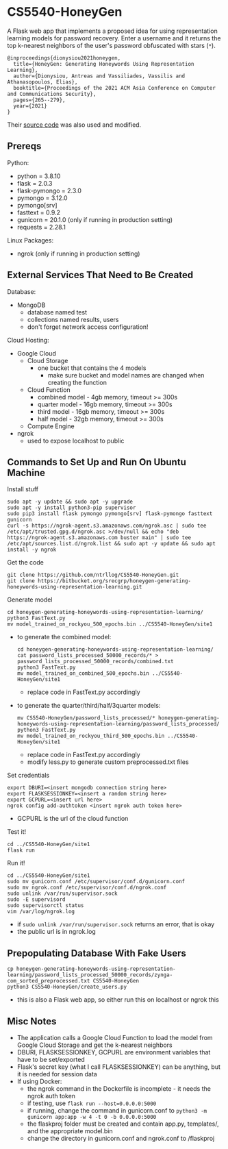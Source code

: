 # CS5540-HoneyGen

A Flask web app that implements a proposed idea for using representation learning models for password recovery. Enter a username and it returns the top k-nearest neighbors of the user's password obfuscated with stars (`*`).

```
@inproceedings{dionysiou2021honeygen,
  title={HoneyGen: Generating Honeywords Using Representation Learning},
  author={Dionysiou, Antreas and Vassiliades, Vassilis and Athanasopoulos, Elias},
  booktitle={Proceedings of the 2021 ACM Asia Conference on Computer and Communications Security},
  pages={265--279},
  year={2021}
}
```

Their [source code](https://bitbucket.org/srecgrp/honeygen-generating-honeywords-using-representation-learning/src/master/) was also used and modified.

## Prereqs
Python:
* python = 3.8.10
* flask = 2.0.3
* flask-pymongo = 2.3.0
* pymongo = 3.12.0
* pymongo[srv]
* fasttext = 0.9.2
* gunicorn = 20.1.0 (only if running in production setting)
* requests = 2.28.1

Linux Packages:
* ngrok (only if running in production setting)

## External Services That Need to Be Created
Database:
* MongoDB
  * database named test
  * collections named results, users
  * don't forget network access configuration!

Cloud Hosting:
* Google Cloud
  * Cloud Storage
    * one bucket that contains the 4 models
      * make sure bucket and model names are changed when creating the function
  * Cloud Function
    * combined model - 4gb memory, timeout >= 300s
    * quarter model - 16gb memory, timeout >= 300s
    * third model - 16gb memory, timeout >= 300s
    * half model - 32gb memory, timeout >= 300s
  * Compute Engine
* ngrok
  * used to expose localhost to public

## Commands to Set Up and Run On Ubuntu Machine
Install stuff
```
sudo apt -y update && sudo apt -y upgrade
sudo apt -y install python3-pip supervisor
sudo pip3 install flask pymongo pymongo[srv] flask-pymongo fasttext gunicorn
curl -s https://ngrok-agent.s3.amazonaws.com/ngrok.asc | sudo tee /etc/apt/trusted.gpg.d/ngrok.asc >/dev/null && echo "deb https://ngrok-agent.s3.amazonaws.com buster main" | sudo tee /etc/apt/sources.list.d/ngrok.list && sudo apt -y update && sudo apt install -y ngrok
```

Get the code
```
git clone https://github.com/ntrllog/CS5540-HoneyGen.git
git clone https://bitbucket.org/srecgrp/honeygen-generating-honeywords-using-representation-learning.git
```

Generate model
```
cd honeygen-generating-honeywords-using-representation-learning/
python3 FastText.py
mv model_trained_on_rockyou_500_epochs.bin ../CS5540-HoneyGen/site1
```
* to generate the combined model:
  ```
  cd honeygen-generating-honeywords-using-representation-learning/
  cat password_lists_processed_50000_records/* > password_lists_processed_50000_records/combined.txt
  python3 FastText.py
  mv model_trained_on_combined_500_epochs.bin ../CS5540-HoneyGen/site1
  ```
  * replace code in FastText.py accordingly

* to generate the quarter/third/half/3quarter models:
  ```
  mv CS5540-HoneyGen/password_lists_processed/* honeygen-generating-honeywords-using-representation-learning/password_lists_processed/
  python3 FastText.py
  mv model_trained_on_rockyou_third_500_epochs.bin ../CS5540-HoneyGen/site1
  ```
  * replace code in FastText.py accordingly
  * modify less.py to generate custom preprocessed.txt files

Set credentials
```
export DBURI=<insert mongodb connection string here>
export FLASKSESSIONKEY=<insert a random string here>
export GCPURL=<insert url here>
ngrok config add-authtoken <insert ngrok auth token here>
```
  * GCPURL is the url of the cloud function

Test it!
```
cd ../CS5540-HoneyGen/site1
flask run
```

Run it!
```
cd ../CS5540-HoneyGen/site1
sudo mv gunicorn.conf /etc/supervisor/conf.d/gunicorn.conf
sudo mv ngrok.conf /etc/supervisor/conf.d/ngrok.conf
sudo unlink /var/run/supervisor.sock
sudo -E supervisord
sudo supervisorctl status
vim /var/log/ngrok.log
```
  * if `sudo unlink /var/run/supervisor.sock` returns an error, that is okay
  * the public url is in ngrok.log

## Prepopulating Database With Fake Users
```
cp honeygen-generating-honeywords-using-representation-learning/password_lists_processed_50000_records/zynga-com_sorted_preprocessed.txt CS5540-HoneyGen
python3 CS5540-HoneyGen/create_users.py
```
  * this is also a Flask web app, so either run this on localhost or ngrok this

## Misc Notes
* The application calls a Google Cloud Function to load the model from Google Cloud Storage and get the k-nearest neighbors
* DBURI, FLASKSESSIONKEY, GCPURL are environment variables that have to be set/exported
* Flask's secret key (what I call FLASKSESSIONKEY) can be anything, but it is needed for session data
* If using Docker:
  * the ngrok command in the Dockerfile is incomplete - it needs the ngrok auth token
  * if testing, use `flask run --host=0.0.0.0:5000`
  * if running, change the command in gunicorn.conf to `python3 -m gunicorn app:app -w 4 -t 0 -b 0.0.0.0:5000`
  * the flaskproj folder must be created and contain app.py, templates/, and the appropriate model.bin
  * change the directory in gunicorn.conf and ngrok.conf to /flaskproj
